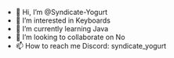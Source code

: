 - 👋 Hi, I’m @Syndicate-Yogurt
- 👀 I’m interested in Keyboards
- 🌱 I’m currently learning Java
- 💞️ I’m looking to collaborate on No
- 📫 How to reach me Discord: syndicate_yogurt

<!---
Syndicate-Yogurt/Syndicate-Yogurt is a ✨ special ✨ repository because its `README.md` (this file) appears on your GitHub profile.
You can click the Preview link to take a look at your changes.
--->
